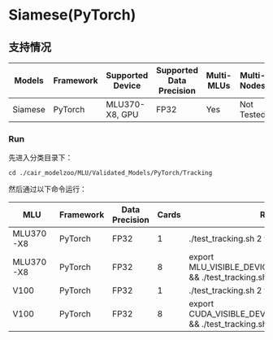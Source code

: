 # Siamese(PyTorch)
## 支持情况

Models  | Framework  | Supported Device  | Supported Data Precision  | Multi-MLUs  | Multi-Nodes
----- | ----- | ----- | ----- | ----- | ----- |
Siamese  | PyTorch  | MLU370-X8, GPU  | FP32  | Yes  | Not Tested
 
### Run
先进入分类目录下：
 
```
cd ./cair_modelzoo/MLU/Validated_Models/PyTorch/Tracking
```
 
然后通过以下命令运行：
 
MLU  | Framework  |  Data Precision  | Cards  | Run
----- | ----- | ----- | ----- | ----- |
MLU370-X8  | PyTorch  | FP32  | 1  | ./test_tracking.sh 2 fp32-mlu
MLU370-X8  | PyTorch  | FP32  | 8  | export MLU_VISIBLE_DEVICES=0,1,2,3,4,5,6,7 && ./test_tracking.sh 2 fp32-mlu-ddp
V100  | PyTorch  | FP32  | 1  | ./test_tracking.sh 2 fp32-gpu
V100  | PyTorch  | FP32  | 8  | export CUDA_VISIBLE_DEVICES=0,1,2,3,4,5,6,7 && ./test_tracking.sh 2 fp32-gpu-ddp
